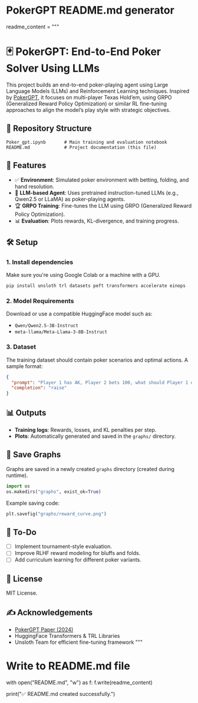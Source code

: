 # PokerGPT README.md generator

readme_content = """
# 🃏 PokerGPT: End-to-End Poker Solver Using LLMs

This project builds an end-to-end poker-playing agent using Large Language Models (LLMs) and Reinforcement Learning techniques. Inspired by [PokerGPT](https://arxiv.org/abs/2403.11878), it focuses on multi-player Texas Hold’em, using GRPO (Generalized Reward Policy Optimization) or similar RL fine-tuning approaches to align the model’s play style with strategic objectives.

## 📁 Repository Structure

```
Poker_gpt.ipynb       # Main training and evaluation notebook
README.md             # Project documentation (this file)
```

## 🚀 Features

- ✅ **Environment**: Simulated poker environment with betting, folding, and hand resolution.
- 🧠 **LLM-based Agent**: Uses pretrained instruction-tuned LLMs (e.g., Qwen2.5 or LLaMA) as poker-playing agents.
- 🏆 **GRPO Training**: Fine-tunes the LLM using GRPO (Generalized Reward Policy Optimization).
- 📊 **Evaluation**: Plots rewards, KL-divergence, and training progress.

## 🛠️ Setup

### 1. Install dependencies

Make sure you're using Google Colab or a machine with a GPU.

```bash
pip install unsloth trl datasets peft transformers accelerate einops
```

### 2. Model Requirements

Download or use a compatible HuggingFace model such as:

- `Qwen/Qwen2.5-3B-Instruct`
- `meta-llama/Meta-Llama-3-8B-Instruct`

### 3. Dataset

The training dataset should contain poker scenarios and optimal actions. A sample format:

```json
{
  "prompt": "Player 1 has AK, Player 2 bets 100, what should Player 1 do?",
  "completion": "raise"
}
```

## 📊 Outputs

- **Training logs**: Rewards, losses, and KL penalties per step.
- **Plots**: Automatically generated and saved in the `graphs/` directory.

## 📂 Save Graphs

Graphs are saved in a newly created `graphs` directory (created during runtime).

```python
import os
os.makedirs("graphs", exist_ok=True)
```

Example saving code:

```python
plt.savefig("graphs/reward_curve.png")
```

## 📌 To-Do

- [ ] Implement tournament-style evaluation.
- [ ] Improve RLHF reward modeling for bluffs and folds.
- [ ] Add curriculum learning for different poker variants.

## 📜 License

MIT License.

## ✍️ Acknowledgements

- [PokerGPT Paper (2024)](https://arxiv.org/abs/2403.11878)
- HuggingFace Transformers & TRL Libraries
- Unsloth Team for efficient fine-tuning framework
"""

# Write to README.md file
with open("README.md", "w") as f:
    f.write(readme_content)

print("✅ README.md created successfully.")
